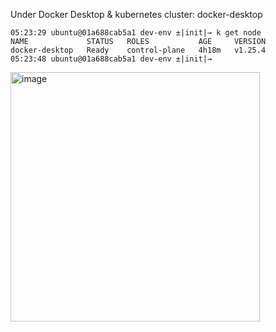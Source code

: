 Under Docker Desktop & kubernetes cluster: docker-desktop
```
05:23:29 ubuntu@01a688cab5a1 dev-env ±|init|→ k get node
NAME             STATUS   ROLES           AGE     VERSION
docker-desktop   Ready    control-plane   4h18m   v1.25.4
05:23:48 ubuntu@01a688cab5a1 dev-env ±|init|→
```
<img width="399" alt="image" src="https://user-images.githubusercontent.com/32415268/221340152-3d4dc662-7fea-4836-9559-30b60f3b579b.png">
